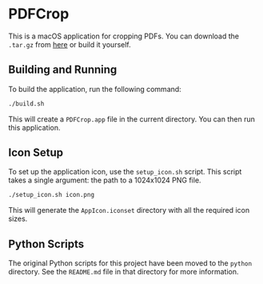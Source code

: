# PDFCrop

This is a macOS application for cropping PDFs. You can download the `.tar.gz` from [here](https://github.com/ananswam/pdfcrop/releases/download/v0.0.1/PDFCrop.tar.gz) or build it yourself.

## Building and Running

To build the application, run the following command:

```bash
./build.sh
```

This will create a `PDFCrop.app` file in the current directory. You can then run this application.

## Icon Setup

To set up the application icon, use the `setup_icon.sh` script. This script takes a single argument: the path to a 1024x1024 PNG file.

```bash
./setup_icon.sh icon.png
```

This will generate the `AppIcon.iconset` directory with all the required icon sizes.

## Python Scripts

The original Python scripts for this project have been moved to the `python` directory. See the `README.md` file in that directory for more information.
